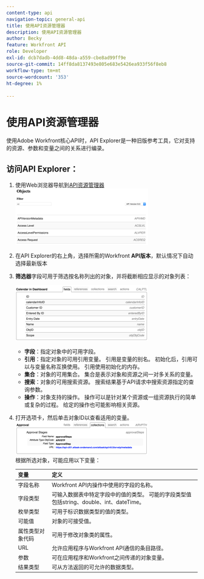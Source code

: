 ```yaml
---
content-type: api
navigation-topic: general-api
title: 使用API资源管理器
description: 使用API资源管理器
author: Becky
feature: Workfront API
role: Developer
exl-id: dcb7dadb-4dd8-48da-a559-cbe8ad99ff9e
source-git-commit: 14ff8da8137493e805e683e5426ea933f56f8eb8
workflow-type: tm+mt
source-wordcount: '353'
ht-degree: 1%

---
```



# 使用API资源管理器

使用Adobe Workfront核心API时，API Explorer是一种旧版参考工具，它对支持的资源、参数和变量之间的关系进行编录。

## 访问API Explorer：

1. 使用Web浏览器导航到[API资源管理器](https://developer.adobe.com/workfront/api-explorer/)\
   ![](assets/mceclip1-350x149.png)

1. 在API Explorer的右上角，选择所需的Workfront **API版本**，默认情况下自动选择最新版本
1. **筛选器**&#x200B;字段可用于筛选按名称列出的对象，并将截断相应显示的对象列表：

   ![](assets/mceclip2-350x147.png)

   * **字段**：指定对象中的可用字段。
   * **引用**：指定对象的可用引用变量。 引用是变量的别名。 初始化后，引用可以与变量名称互换使用。 引用使用初始化的内存。
   * **集合**：对象的可用集合。 集合是表示对象和资源之间一对多关系的变量。
   * **搜索**：对象的可用搜索资源。 搜索结果基于API请求中搜索资源指定的查询参数。
   * **操作**：对象支持的操作。 操作可以是针对某个资源或一组资源执行的简单或复杂的过程。 给定的操作也可能影响相关资源。

1. 打开选项卡，然后单击对象ID以查看适用的变量。\
   ![](assets/approval-350x89.png)\
   根据所选对象，可能应用以下变量：

   | 变量 | 定义 |
   |---|---|
   | 字段名称 | Workfront API内操作中使用的字段的名称。 |
   | 字段类型 | 可输入数据表中特定字段中的值的类型。 可能的字段类型值包括string、double、int、dateTime。 |
   | 枚举类型 | 可用于标识数据类型的值的类型。 |
   | 可能值 | 对象的可接受值。 |
   | 属性类型对象代码 | 可用于修改对象类的属性。 |
   | URL | 允许应用程序与Workfront API通信的条目路径。 |
   | 参数 | 可在应用程序和Workfront之间传递的对象变量。 |
   | 结果类型 | 可从方法返回的可允许的数据类型。 |
